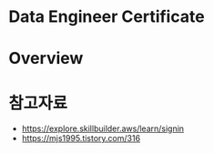 # Data Engineer Certificate


# Overview

# 참고자료

- https://explore.skillbuilder.aws/learn/signin
- https://mjs1995.tistory.com/316

